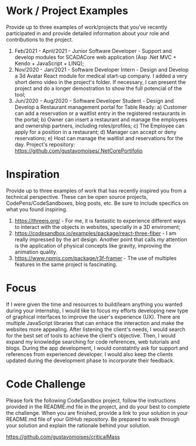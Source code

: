# Work / Project Examples
Provide up to three examples of work/projects that you’ve recently participated in and provide detailed information about your role and contributions to the project.
1. Feb/2021 - April/2021 - Junior Software Developer  - Support and develop modules for SCADACore web application (Asp .Net MVC + Kendo + JavaScript + LINQ);
2. Nov/2020 - Jan/2021 - Software Developer Intern - Design and Develop a 3d Avatar React module for medical start-up company. I added a very short demo video in the project's folder. If necessary, I can present the project and do a longer demostration to show the full potencial of the tool;
3. Jun/2020 - Aug/2020 - Software Developer Student - Design and Develop a Restaurant management portal for Table Ready: a) Customer can add a reservation or a waitlist entry in the registered restaurants in the portal; b) Owner can insert a restaurant and manage the employees and ownership partners, including roles/profiles; c) The Employee can apply for a position in a restaurant; d) Manager can accept or deny reservations; e) Host can manage the waitlist and reservations for the day. Project's repository: https://github.com/gustavomoises/.NetCorePortifolio
 
# Inspiration
Provide up to three examples of work that has recently inspired you from a technical perspective. These can be open source projects, CodePens/CodeSandboxes, blog posts, etc. Be sure to include specifics on what you found inspiring.
1. https://threejs.org/ - For me, it is fantastic to experience different ways to interact with the objects in websites, specially in a 3D enviroment; 
2. https://codesandbox.io/examples/package/react-three-fiber - I am really impressed by the art design. Another point that calls my attention is  the application of physical concepts like gravity, improving the animation quality. 
3. https://www.npmjs.com/package/r3f-framer - The use of multiples features in the same project is fascinating.

 
# Focus
If I were given the time and resources to build/learn anything you wanted during your internship, I would like to focus my efforts developing new type of graphical interfaces to improve the user's experience (UX). There are multiple JavaScript libraries that can enhace the interaction and make the websites more appealing. After listening the client's needs, I would search for the best set of tools to achieve the client's objective. Then, I would expand my knowledge searching for code references, web tutorials and blogs.  During the app development, I would constatntly ask for support and references from experienced developer. I would also keep the clients updated during the development phase to incorporate  their feedback. 
 
# Code Challenge
Please fork the following CodeSandbox project, follow the instructions provided in the README.md file in the project, and do your best to complete the challenge. When you are finished, provide a link to your solution in your README.md file of your GitHub repository. Be prepared to walk through your solution and explain the rationale behind your solution.

https://github.com/gustavomoises/criticalMass
